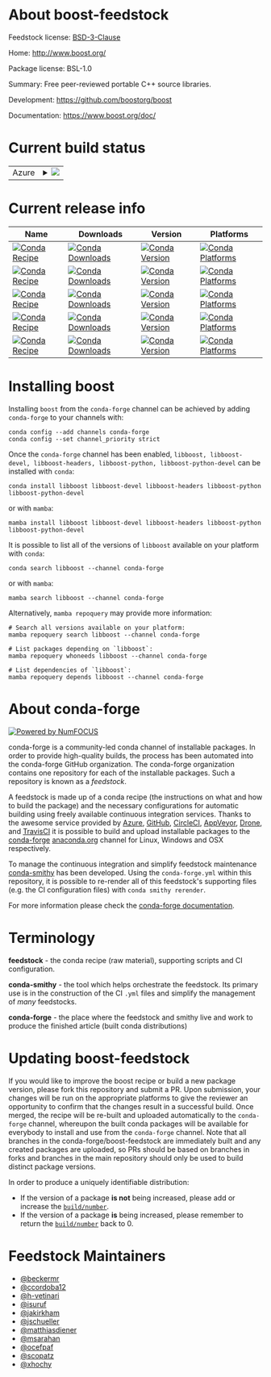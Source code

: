 About boost-feedstock
=====================

Feedstock license: [BSD-3-Clause](https://github.com/conda-forge/boost-feedstock/blob/main/LICENSE.txt)

Home: http://www.boost.org/

Package license: BSL-1.0

Summary: Free peer-reviewed portable C++ source libraries.

Development: https://github.com/boostorg/boost

Documentation: https://www.boost.org/doc/

Current build status
====================


<table>
    
  <tr>
    <td>Azure</td>
    <td>
      <details>
        <summary>
          <a href="https://dev.azure.com/conda-forge/feedstock-builds/_build/latest?definitionId=107&branchName=main">
            <img src="https://dev.azure.com/conda-forge/feedstock-builds/_apis/build/status/boost-feedstock?branchName=main">
          </a>
        </summary>
        <table>
          <thead><tr><th>Variant</th><th>Status</th></tr></thead>
          <tbody><tr>
              <td>linux_64</td>
              <td>
                <a href="https://dev.azure.com/conda-forge/feedstock-builds/_build/latest?definitionId=107&branchName=main">
                  <img src="https://dev.azure.com/conda-forge/feedstock-builds/_apis/build/status/boost-feedstock?branchName=main&jobName=linux&configuration=linux%20linux_64_" alt="variant">
                </a>
              </td>
            </tr><tr>
              <td>linux_aarch64</td>
              <td>
                <a href="https://dev.azure.com/conda-forge/feedstock-builds/_build/latest?definitionId=107&branchName=main">
                  <img src="https://dev.azure.com/conda-forge/feedstock-builds/_apis/build/status/boost-feedstock?branchName=main&jobName=linux&configuration=linux%20linux_aarch64_" alt="variant">
                </a>
              </td>
            </tr><tr>
              <td>linux_ppc64le</td>
              <td>
                <a href="https://dev.azure.com/conda-forge/feedstock-builds/_build/latest?definitionId=107&branchName=main">
                  <img src="https://dev.azure.com/conda-forge/feedstock-builds/_apis/build/status/boost-feedstock?branchName=main&jobName=linux&configuration=linux%20linux_ppc64le_" alt="variant">
                </a>
              </td>
            </tr><tr>
              <td>osx_64</td>
              <td>
                <a href="https://dev.azure.com/conda-forge/feedstock-builds/_build/latest?definitionId=107&branchName=main">
                  <img src="https://dev.azure.com/conda-forge/feedstock-builds/_apis/build/status/boost-feedstock?branchName=main&jobName=osx&configuration=osx%20osx_64_" alt="variant">
                </a>
              </td>
            </tr><tr>
              <td>osx_arm64</td>
              <td>
                <a href="https://dev.azure.com/conda-forge/feedstock-builds/_build/latest?definitionId=107&branchName=main">
                  <img src="https://dev.azure.com/conda-forge/feedstock-builds/_apis/build/status/boost-feedstock?branchName=main&jobName=osx&configuration=osx%20osx_arm64_" alt="variant">
                </a>
              </td>
            </tr><tr>
              <td>win_64</td>
              <td>
                <a href="https://dev.azure.com/conda-forge/feedstock-builds/_build/latest?definitionId=107&branchName=main">
                  <img src="https://dev.azure.com/conda-forge/feedstock-builds/_apis/build/status/boost-feedstock?branchName=main&jobName=win&configuration=win%20win_64_" alt="variant">
                </a>
              </td>
            </tr>
          </tbody>
        </table>
      </details>
    </td>
  </tr>
</table>

Current release info
====================

| Name | Downloads | Version | Platforms |
| --- | --- | --- | --- |
| [![Conda Recipe](https://img.shields.io/badge/recipe-libboost-green.svg)](https://anaconda.org/conda-forge/libboost) | [![Conda Downloads](https://img.shields.io/conda/dn/conda-forge/libboost.svg)](https://anaconda.org/conda-forge/libboost) | [![Conda Version](https://img.shields.io/conda/vn/conda-forge/libboost.svg)](https://anaconda.org/conda-forge/libboost) | [![Conda Platforms](https://img.shields.io/conda/pn/conda-forge/libboost.svg)](https://anaconda.org/conda-forge/libboost) |
| [![Conda Recipe](https://img.shields.io/badge/recipe-libboost--devel-green.svg)](https://anaconda.org/conda-forge/libboost-devel) | [![Conda Downloads](https://img.shields.io/conda/dn/conda-forge/libboost-devel.svg)](https://anaconda.org/conda-forge/libboost-devel) | [![Conda Version](https://img.shields.io/conda/vn/conda-forge/libboost-devel.svg)](https://anaconda.org/conda-forge/libboost-devel) | [![Conda Platforms](https://img.shields.io/conda/pn/conda-forge/libboost-devel.svg)](https://anaconda.org/conda-forge/libboost-devel) |
| [![Conda Recipe](https://img.shields.io/badge/recipe-libboost--headers-green.svg)](https://anaconda.org/conda-forge/libboost-headers) | [![Conda Downloads](https://img.shields.io/conda/dn/conda-forge/libboost-headers.svg)](https://anaconda.org/conda-forge/libboost-headers) | [![Conda Version](https://img.shields.io/conda/vn/conda-forge/libboost-headers.svg)](https://anaconda.org/conda-forge/libboost-headers) | [![Conda Platforms](https://img.shields.io/conda/pn/conda-forge/libboost-headers.svg)](https://anaconda.org/conda-forge/libboost-headers) |
| [![Conda Recipe](https://img.shields.io/badge/recipe-libboost--python-green.svg)](https://anaconda.org/conda-forge/libboost-python) | [![Conda Downloads](https://img.shields.io/conda/dn/conda-forge/libboost-python.svg)](https://anaconda.org/conda-forge/libboost-python) | [![Conda Version](https://img.shields.io/conda/vn/conda-forge/libboost-python.svg)](https://anaconda.org/conda-forge/libboost-python) | [![Conda Platforms](https://img.shields.io/conda/pn/conda-forge/libboost-python.svg)](https://anaconda.org/conda-forge/libboost-python) |
| [![Conda Recipe](https://img.shields.io/badge/recipe-libboost--python--devel-green.svg)](https://anaconda.org/conda-forge/libboost-python-devel) | [![Conda Downloads](https://img.shields.io/conda/dn/conda-forge/libboost-python-devel.svg)](https://anaconda.org/conda-forge/libboost-python-devel) | [![Conda Version](https://img.shields.io/conda/vn/conda-forge/libboost-python-devel.svg)](https://anaconda.org/conda-forge/libboost-python-devel) | [![Conda Platforms](https://img.shields.io/conda/pn/conda-forge/libboost-python-devel.svg)](https://anaconda.org/conda-forge/libboost-python-devel) |

Installing boost
================

Installing `boost` from the `conda-forge` channel can be achieved by adding `conda-forge` to your channels with:

```
conda config --add channels conda-forge
conda config --set channel_priority strict
```

Once the `conda-forge` channel has been enabled, `libboost, libboost-devel, libboost-headers, libboost-python, libboost-python-devel` can be installed with `conda`:

```
conda install libboost libboost-devel libboost-headers libboost-python libboost-python-devel
```

or with `mamba`:

```
mamba install libboost libboost-devel libboost-headers libboost-python libboost-python-devel
```

It is possible to list all of the versions of `libboost` available on your platform with `conda`:

```
conda search libboost --channel conda-forge
```

or with `mamba`:

```
mamba search libboost --channel conda-forge
```

Alternatively, `mamba repoquery` may provide more information:

```
# Search all versions available on your platform:
mamba repoquery search libboost --channel conda-forge

# List packages depending on `libboost`:
mamba repoquery whoneeds libboost --channel conda-forge

# List dependencies of `libboost`:
mamba repoquery depends libboost --channel conda-forge
```


About conda-forge
=================

[![Powered by
NumFOCUS](https://img.shields.io/badge/powered%20by-NumFOCUS-orange.svg?style=flat&colorA=E1523D&colorB=007D8A)](https://numfocus.org)

conda-forge is a community-led conda channel of installable packages.
In order to provide high-quality builds, the process has been automated into the
conda-forge GitHub organization. The conda-forge organization contains one repository
for each of the installable packages. Such a repository is known as a *feedstock*.

A feedstock is made up of a conda recipe (the instructions on what and how to build
the package) and the necessary configurations for automatic building using freely
available continuous integration services. Thanks to the awesome service provided by
[Azure](https://azure.microsoft.com/en-us/services/devops/), [GitHub](https://github.com/),
[CircleCI](https://circleci.com/), [AppVeyor](https://www.appveyor.com/),
[Drone](https://cloud.drone.io/welcome), and [TravisCI](https://travis-ci.com/)
it is possible to build and upload installable packages to the
[conda-forge](https://anaconda.org/conda-forge) [anaconda.org](https://anaconda.org/)
channel for Linux, Windows and OSX respectively.

To manage the continuous integration and simplify feedstock maintenance
[conda-smithy](https://github.com/conda-forge/conda-smithy) has been developed.
Using the ``conda-forge.yml`` within this repository, it is possible to re-render all of
this feedstock's supporting files (e.g. the CI configuration files) with ``conda smithy rerender``.

For more information please check the [conda-forge documentation](https://conda-forge.org/docs/).

Terminology
===========

**feedstock** - the conda recipe (raw material), supporting scripts and CI configuration.

**conda-smithy** - the tool which helps orchestrate the feedstock.
                   Its primary use is in the construction of the CI ``.yml`` files
                   and simplify the management of *many* feedstocks.

**conda-forge** - the place where the feedstock and smithy live and work to
                  produce the finished article (built conda distributions)


Updating boost-feedstock
========================

If you would like to improve the boost recipe or build a new
package version, please fork this repository and submit a PR. Upon submission,
your changes will be run on the appropriate platforms to give the reviewer an
opportunity to confirm that the changes result in a successful build. Once
merged, the recipe will be re-built and uploaded automatically to the
`conda-forge` channel, whereupon the built conda packages will be available for
everybody to install and use from the `conda-forge` channel.
Note that all branches in the conda-forge/boost-feedstock are
immediately built and any created packages are uploaded, so PRs should be based
on branches in forks and branches in the main repository should only be used to
build distinct package versions.

In order to produce a uniquely identifiable distribution:
 * If the version of a package **is not** being increased, please add or increase
   the [``build/number``](https://docs.conda.io/projects/conda-build/en/latest/resources/define-metadata.html#build-number-and-string).
 * If the version of a package **is** being increased, please remember to return
   the [``build/number``](https://docs.conda.io/projects/conda-build/en/latest/resources/define-metadata.html#build-number-and-string)
   back to 0.

Feedstock Maintainers
=====================

* [@beckermr](https://github.com/beckermr/)
* [@ccordoba12](https://github.com/ccordoba12/)
* [@h-vetinari](https://github.com/h-vetinari/)
* [@isuruf](https://github.com/isuruf/)
* [@jakirkham](https://github.com/jakirkham/)
* [@jschueller](https://github.com/jschueller/)
* [@matthiasdiener](https://github.com/matthiasdiener/)
* [@msarahan](https://github.com/msarahan/)
* [@ocefpaf](https://github.com/ocefpaf/)
* [@scopatz](https://github.com/scopatz/)
* [@xhochy](https://github.com/xhochy/)

